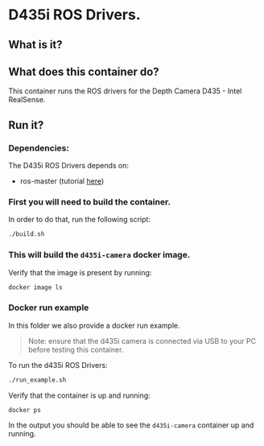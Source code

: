 # D435i ROS Drivers. 

## What is it?



## What does this container do?

This container runs the ROS drivers for the Depth Camera D435 - Intel RealSense.

## Run it?

### Dependencies:

The D435i ROS Drivers depends on:
  - ros-master (tutorial [here](../ros-master/))

### First you will need to build the container. 

In order to do that, run the following script:
```bash
./build.sh
```

### This will build the `d435i-camera` docker image. 

Verify that the image is present by running:
```bash
docker image ls
```

### Docker run example
In this folder we also provide a docker run example. 

> Note: ensure that the d435i camera is connected via USB to your PC before testing this container.

To run the d435i ROS Drivers:
```bash
./run_example.sh
```

Verify that the container is up and running:
```bash
docker ps
```

In the output you should be able to see the `d435i-camera` container up and running.

